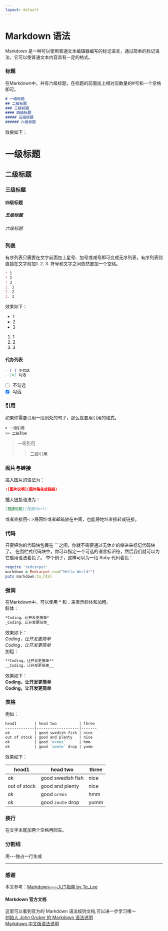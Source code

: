 ```yaml
---
layout: default
---
```


# [](#header-1)Markdown 语法
Markdown 是一种可以使用普通文本编辑器编写的标记语言，通过简单的标记语法，它可以使普通文本内容具有一定的格式。
### [](#header-3)标题
在Markdown中，共有六级标题，在标题的前面加上相对应数量的#号和一个空格即可。
```md
# 一级标题
## 二级标题
### 三级标题
#### 四级标题
##### 五级标题
###### 六级标题
```
效果如下：  
# 一级标题
## 二级标题
### 三级标题
#### 四级标题
##### 五级标题
###### 六级标题
### [](#header-3)列表
有序列表只需要在文字前面加上星号、加号或减号即可变成无序列表，有序列表则直接在文字前加1. 2. 3. 符号和文字之间依然要加一个空格。
```md
* 1
* 2
* 3
1. 1
2. 2
3. 3
```
效果如下：
* 1
* 2
* 3
1. 1
2. 2
3. 3
#### [](#header-3)代办列表
```md
- [ ] 不勾选
- [×] 勾选
```

- [ ] 不勾选
- [x] 勾选
### [](#header-3)引用
如果你需要引用一段别处的句子，那么就要用引用的格式。
```
> 一级引用
>> 二级引用
```
> 一级引用
>> 二级引用  

### [](#header-3)图片与链接
插入图片的语法为：
```md
![图片说明](图片路径或链接)
```
插入链接语法为：
```md
[链接说明](链接的url)
```
或者直接用< >将网址或者邮箱放在中间，也能将地址直接转成链接。
### 代码
只要把你的代码块包裹在 ```之间，你就不需要通过无休止的缩进来标记代码块了。 在围栏式代码块中，你可以指定一个可选的语言标识符，然后我们就可以为它启用语法着色了。 举个例子，这样可以为一段 Ruby 代码着色：
```ruby
require 'redcarpet'
markdown = Redcarpet.new("Hello World!")
puts markdown.to_html
```
### [](#header-3)强调
在Markdown中，可以使用 * 和 _ 来表示斜体和加粗。  
斜体：
```md
*Coding，让开发更简单*
_Coding，让开发更简单_
```
效果如下：  
*Coding，让开发更简单*  
_Coding，让开发更简单_  
加粗：
```md
**Coding，让开发更简单**
__Coding，让开发更简单__
```
效果如下：  
**Coding，让开发更简单**  
__Coding，让开发更简单__
### 表格
例如：

```md
head1        | head two          | three 
-------------|-------------------|-------
ok           | good swedish fish | nice  
out of stock | good and plenty   | nice  
ok           | good `oreos`      | hmm   
ok           | good `zoute` drop | yumm  
```

效果如下：  

| head1        | head two          | three |
|--------------|-------------------|-------|
| ok           | good swedish fish | nice  |
| out of stock | good and plenty   | nice  |
| ok           | good `oreos`      | hmm   |
| ok           | good `zoute` drop | yumm  |

### [](#header-3)换行
在文字末尾加两个空格再回车。
### [](#header-3)分割线
用---独占一行生成
***
### [](#header-3) 感谢
本文参考：[Markdown——入门指南 by Te_Lee](https://coding.net/help/doc/project/markdown.html)
#### Markdown 官方文档
这里可以看到官方的 Markdown 语法规则文档,可以进一步学习噢～  
[创始人 John Gruber 的 Markdown 语法说明](https://daringfireball.net/projects/markdown/syntax#list)  
[Markdown 中文版语法说明](http://wowubuntu.com/markdown/#list)
